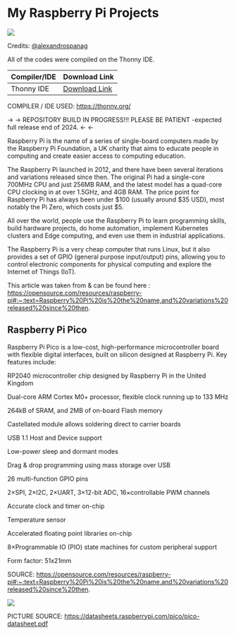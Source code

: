 # My Raspberry Pi Projects


<img src="https://img.shields.io/bower/l/mi">


Credits: [@alexandrospanag](https://github.com/alexandrospanag)


All of the codes were compiled on the Thonny IDE.

| Compiler/IDE | Download Link |
| --------------- | ---------------- |
| Thonny IDE | [Download Link](https://thonny.org) |

COMPILER / IDE USED: https://thonny.org/


-> -> REPOSITORY BUILD IN PROGRESS!!! PLEASE BE PATIENT -expected full release end of 2024. <- <-



Raspberry Pi is the name of a series of single-board computers made by the Raspberry Pi Foundation, a UK charity that aims to educate people in computing and create easier access to computing education.

The Raspberry Pi launched in 2012, and there have been several iterations and variations released since then. The original Pi had a single-core 700MHz CPU and just 256MB RAM, and the latest model has a quad-core CPU clocking in at over 1.5GHz, and 4GB RAM. The price point for Raspberry Pi has always been under $100 (usually around $35 USD), most notably the Pi Zero, which costs just $5.

All over the world, people use the Raspberry Pi to learn programming skills, build hardware projects, do home automation, implement Kubernetes clusters and Edge computing, and even use them in industrial applications.

The Raspberry Pi is a very cheap computer that runs Linux, but it also provides a set of GPIO (general purpose input/output) pins, allowing you to control electronic components for physical computing and explore the Internet of Things (IoT).

This article was taken from & can be found here : https://opensource.com/resources/raspberry-pi#:~:text=Raspberry%20Pi%20is%20the%20name,and%20variations%20released%20since%20then.


Raspberry Pi Pico
-----------------

Raspberry Pi Pico is a low-cost, high-performance microcontroller board with flexible digital interfaces, built on silicon designed at Raspberry Pi. Key features include:


RP2040 microcontroller chip designed by Raspberry Pi in the United Kingdom

Dual-core ARM Cortex M0+ processor, flexible clock running up to 133 MHz

264kB of SRAM, and 2MB of on-board Flash memory

Castellated module allows soldering direct to carrier boards

USB 1.1 Host and Device support

Low-power sleep and dormant modes

Drag & drop programming using mass storage over USB

26 multi-function GPIO pins

2×SPI, 2×I2C, 2×UART, 3×12-bit ADC, 16×controllable PWM channels

Accurate clock and timer on-chip

Temperature sensor

Accelerated floating point libraries on-chip

8×Programmable IO (PIO) state machines for custom peripheral support

Form factor: 51x21mm 

SOURCE: https://opensource.com/resources/raspberry-pi#:~:text=Raspberry%20Pi%20is%20the%20name,and%20variations%20released%20since%20then.

![](https://raw.githubusercontent.com/AlexandrosPanag/My_Raspberry_Pi_Projects/main/PICO%20PINS.png)

PICTURE SOURCE: https://datasheets.raspberrypi.com/pico/pico-datasheet.pdf
